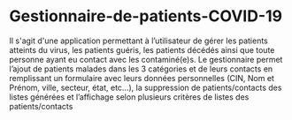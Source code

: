 # Gestionnaire-de-patients-COVID-19
Il s'agit d'une application permettant à l’utilisateur de gérer les patients atteints du virus, les patients guéris, les patients décédés ainsi que toute personne ayant eu contact avec les contaminé(e)s. Le gestionnaire permet l’ajout de patients malades dans les 3 catégories et de leurs contacts en remplissant un formulaire avec leurs données personnelles (CIN, Nom et Prénom, ville, secteur, état, etc…), la suppression de patients/contacts des listes générées et l’affichage selon plusieurs critères de listes des patients/contacts
